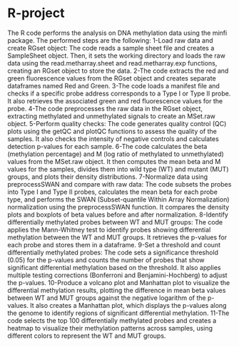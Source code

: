 # R-project

The R code performs the analysis on DNA methylation data using the minfi package. 
The performed steps are the following:
1-Load raw data and create RGset object: The code reads a sample sheet file and creates a SampleSheet object. Then, it sets the working directory and loads the raw data using the read.metharray.sheet and read.metharray.exp functions, creating an RGset object to store the data.
2-The code extracts the red and green fluorescence values from the RGset object and creates separate dataframes named Red and Green.
3-The code loads a manifest file and checks if a specific probe address corresponds to a Type I or Type II probe. It also retrieves the associated green and red fluorescence values for the probe.
4-The code preprocesses the raw data in the RGset object, extracting methylated and unmethylated signals to create an MSet.raw object.
5-Perform quality checks: The code generates quality control (QC) plots using the getQC and plotQC functions to assess the quality of the samples. It also checks the intensity of negative controls and calculates detection p-values for each sample.
6-The code calculates the beta (methylation percentage) and M (log ratio of methylated to unmethylated) values from the MSet.raw object. It then computes the mean beta and M values for the samples, divides them into wild type (WT) and mutant (MUT) groups, and plots their density distributions.
7-Normalize data using preprocessSWAN and compare with raw data: The code subsets the probes into Type I and Type II probes, calculates the mean beta for each probe type, and performs the SWAN (Subset-quantile Within Array Normalization) normalization using the preprocessSWAN function. It compares the density plots and boxplots of beta values before and after normalization.
8-Identify differentially methylated probes between WT and MUT groups: The code applies the Mann-Whitney test to identify probes showing differential methylation between the WT and MUT groups. It retrieves the p-values for each probe and stores them in a dataframe.
9-Set a threshold and count differentially methylated probes: The code sets a significance threshold (0.05) for the p-values and counts the number of probes that show significant differential methylation based on the threshold. It also applies multiple testing corrections (Bonferroni and Benjamini-Hochberg) to adjust the p-values.
10-Produce a volcano plot and Manhattan plot to visualize the differential methylation results, plotting the difference in mean beta values between WT and MUT groups against the negative logarithm of the p-values. It also creates a Manhattan plot, which displays the p-values along the genome to identify regions of significant differential methylation.
11-The code selects the top 100 differentially methylated probes and creates a heatmap to visualize their methylation patterns across samples, using different colors to represent the WT and MUT groups.
